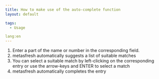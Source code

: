 ```yaml
---
title: How to make use of the auto-complete function
layout: default

tags:
  - Usage

lang:en
---
```


1. Enter a part of the name or number in the corresponding field.
1. metasfresh automatically suggests a list of suitable matches
1. You can select a suitable match by left-clicking on the corresponding entry or use the arrow-keys and ENTER to select a match
1. metasfresh automatically completes the entry
